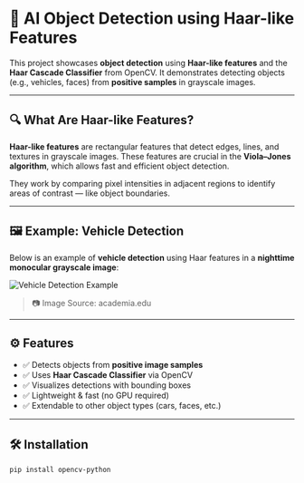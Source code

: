 # 🧠 AI Object Detection using Haar-like Features

This project showcases **object detection** using **Haar-like features** and the **Haar Cascade Classifier** from OpenCV. It demonstrates detecting objects (e.g., vehicles, faces) from **positive samples** in grayscale images.

---

## 🔍 What Are Haar-like Features?

**Haar-like features** are rectangular features that detect edges, lines, and textures in grayscale images. These features are crucial in the **Viola–Jones algorithm**, which allows fast and efficient object detection.

They work by comparing pixel intensities in adjacent regions to identify areas of contrast — like object boundaries.

---

## 🖼️ Example: Vehicle Detection

Below is an example of **vehicle detection** using Haar features in a **nighttime monocular grayscale image**:

![Vehicle Detection Example](https://a.academia-assets.com/figures/41754673/figure-9-vehicle-detection-in-monocular-night-time-grey)

> 📷 Image Source: academia.edu

---

## ⚙️ Features

- ✅ Detects objects from **positive image samples**
- ✅ Uses **Haar Cascade Classifier** via OpenCV
- ✅ Visualizes detections with bounding boxes
- ✅ Lightweight & fast (no GPU required)
- ✅ Extendable to other object types (cars, faces, etc.)

---

## 🛠️ Installation

```bash
pip install opencv-python

